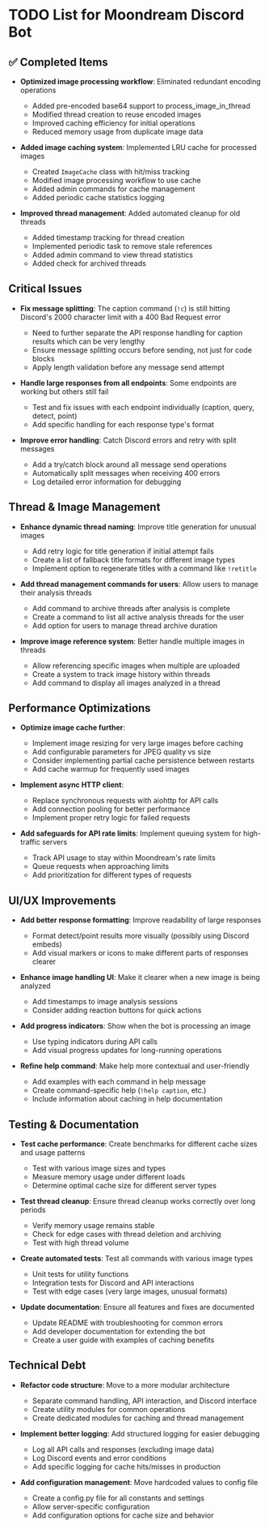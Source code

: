 # TODO List for Moondream Discord Bot

## ✅ Completed Items

- **Optimized image processing workflow**: Eliminated redundant encoding operations
  - Added pre-encoded base64 support to process_image_in_thread
  - Modified thread creation to reuse encoded images
  - Improved caching efficiency for initial operations
  - Reduced memory usage from duplicate image data

- **Added image caching system**: Implemented LRU cache for processed images
  - Created `ImageCache` class with hit/miss tracking
  - Modified image processing workflow to use cache
  - Added admin commands for cache management
  - Added periodic cache statistics logging

- **Improved thread management**: Added automated cleanup for old threads
  - Added timestamp tracking for thread creation
  - Implemented periodic task to remove stale references
  - Added admin command to view thread statistics
  - Added check for archived threads

## Critical Issues

- **Fix message splitting**: The caption command (`!c`) is still hitting Discord's 2000 character limit with a 400 Bad Request error
  - Need to further separate the API response handling for caption results which can be very lengthy
  - Ensure message splitting occurs before sending, not just for code blocks
  - Apply length validation before any message send attempt

- **Handle large responses from all endpoints**: Some endpoints are working but others still fail
  - Test and fix issues with each endpoint individually (caption, query, detect, point)
  - Add specific handling for each response type's format

- **Improve error handling**: Catch Discord errors and retry with split messages
  - Add a try/catch block around all message send operations
  - Automatically split messages when receiving 400 errors
  - Log detailed error information for debugging

## Thread & Image Management

- **Enhance dynamic thread naming**: Improve title generation for unusual images
  - Add retry logic for title generation if initial attempt fails
  - Create a list of fallback title formats for different image types
  - Implement option to regenerate titles with a command like `!retitle`

- **Add thread management commands for users**: Allow users to manage their analysis threads
  - Add command to archive threads after analysis is complete
  - Create a command to list all active analysis threads for the user
  - Add option for users to manage thread archive duration

- **Improve image reference system**: Better handle multiple images in threads
  - Allow referencing specific images when multiple are uploaded
  - Create a system to track image history within threads
  - Add command to display all images analyzed in a thread

## Performance Optimizations

- **Optimize image cache further**:
  - Implement image resizing for very large images before caching
  - Add configurable parameters for JPEG quality vs size
  - Consider implementing partial cache persistence between restarts
  - Add cache warmup for frequently used images

- **Implement async HTTP client**:
  - Replace synchronous requests with aiohttp for API calls
  - Add connection pooling for better performance
  - Implement proper retry logic for failed requests

- **Add safeguards for API rate limits**: Implement queuing system for high-traffic servers
  - Track API usage to stay within Moondream's rate limits
  - Queue requests when approaching limits
  - Add prioritization for different types of requests

## UI/UX Improvements

- **Add better response formatting**: Improve readability of large responses
  - Format detect/point results more visually (possibly using Discord embeds)
  - Add visual markers or icons to make different parts of responses clearer

- **Enhance image handling UI**: Make it clearer when a new image is being analyzed
  - Add timestamps to image analysis sessions
  - Consider adding reaction buttons for quick actions

- **Add progress indicators**: Show when the bot is processing an image
  - Use typing indicators during API calls
  - Add visual progress updates for long-running operations

- **Refine help command**: Make help more contextual and user-friendly
  - Add examples with each command in help message
  - Create command-specific help (`!help caption`, etc.)
  - Include information about caching in help documentation

## Testing & Documentation

- **Test cache performance**: Create benchmarks for different cache sizes and usage patterns
  - Test with various image sizes and types
  - Measure memory usage under different loads
  - Determine optimal cache size for different server types

- **Test thread cleanup**: Ensure thread cleanup works correctly over long periods
  - Verify memory usage remains stable
  - Check for edge cases with thread deletion and archiving
  - Test with high thread volume

- **Create automated tests**: Test all commands with various image types
  - Unit tests for utility functions
  - Integration tests for Discord and API interactions
  - Test with edge cases (very large images, unusual formats)

- **Update documentation**: Ensure all features and fixes are documented
  - Update README with troubleshooting for common errors
  - Add developer documentation for extending the bot
  - Create a user guide with examples of caching benefits

## Technical Debt

- **Refactor code structure**: Move to a more modular architecture
  - Separate command handling, API interaction, and Discord interface
  - Create utility modules for common operations
  - Create dedicated modules for caching and thread management

- **Implement better logging**: Add structured logging for easier debugging
  - Log all API calls and responses (excluding image data)
  - Log Discord events and error conditions
  - Add specific logging for cache hits/misses in production

- **Add configuration management**: Move hardcoded values to config file
  - Create a config.py file for all constants and settings
  - Allow server-specific configuration
  - Add configuration options for cache size and behavior